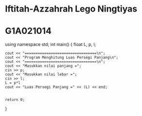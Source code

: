 # Iftitah-Azzahrah Lego Ningtiyas
# G1A021014

using namespace std;
int main()
{
	float L, p, l;
	
	
	cout << "=================================\n";
	cout << "Program Menghitung Luas Persegi Panjang\n";
	cout << "=================================\n";
	cout << "Masukkan nilai panjang =";
	cin >> p;
	cout << "Masukkan nilai lebar =";
	cin >> l;
	L = p*l
	cout << "Luas Persegi Panjang =" << (L) << end;
	
	
	return 0;
}
